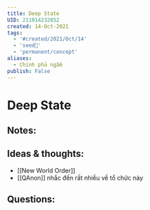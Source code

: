 ```yaml
---
title: Deep State
UID: 211014232852
created: 14-Oct-2021
tags:
  - '#created/2021/Oct/14'
  - 'seed🥜'
  - 'permanent/concept'
aliases:
  - Chính phủ ngầm
publish: False
---
```

# Deep State

## Notes:


## Ideas & thoughts:
- [[New World Order]]
- [[QAnon]] nhắc đến rất nhiều về tổ chức này

## Questions:

